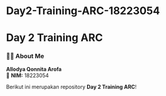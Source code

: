 # Day2-Training-ARC-18223054

# Day 2 Training ARC

### 👩‍💻 About Me
**Allodya Qonnita Arofa**  
📌 **NIM:** 18223054  

Berikut ini merupakan repository **Day 2 Training ARC**! 
